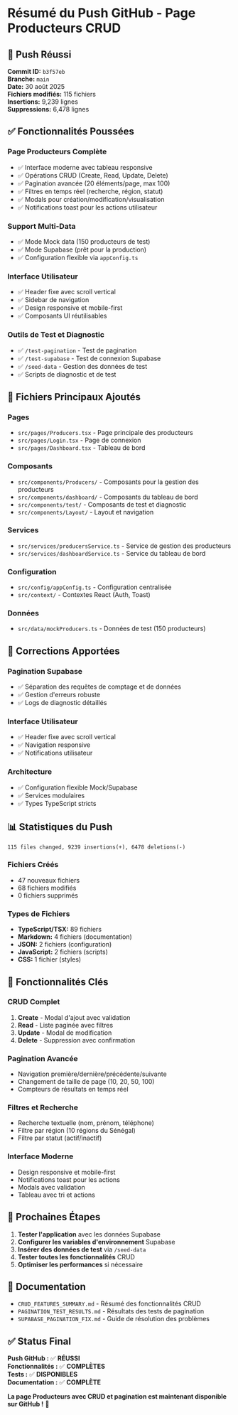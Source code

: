 # Résumé du Push GitHub - Page Producteurs CRUD

## 🚀 Push Réussi

**Commit ID:** `b3f57eb`  
**Branche:** `main`  
**Date:** 30 août 2025  
**Fichiers modifiés:** 115 fichiers  
**Insertions:** 9,239 lignes  
**Suppressions:** 6,478 lignes  

## ✅ Fonctionnalités Poussées

### **Page Producteurs Complète**
- ✅ Interface moderne avec tableau responsive
- ✅ Opérations CRUD (Create, Read, Update, Delete)
- ✅ Pagination avancée (20 éléments/page, max 100)
- ✅ Filtres en temps réel (recherche, région, statut)
- ✅ Modals pour création/modification/visualisation
- ✅ Notifications toast pour les actions utilisateur

### **Support Multi-Data**
- ✅ Mode Mock data (150 producteurs de test)
- ✅ Mode Supabase (prêt pour la production)
- ✅ Configuration flexible via `appConfig.ts`

### **Interface Utilisateur**
- ✅ Header fixe avec scroll vertical
- ✅ Sidebar de navigation
- ✅ Design responsive et mobile-first
- ✅ Composants UI réutilisables

### **Outils de Test et Diagnostic**
- ✅ `/test-pagination` - Test de pagination
- ✅ `/test-supabase` - Test de connexion Supabase
- ✅ `/seed-data` - Gestion des données de test
- ✅ Scripts de diagnostic et de test

## 📁 Fichiers Principaux Ajoutés

### **Pages**
- `src/pages/Producers.tsx` - Page principale des producteurs
- `src/pages/Login.tsx` - Page de connexion
- `src/pages/Dashboard.tsx` - Tableau de bord

### **Composants**
- `src/components/Producers/` - Composants pour la gestion des producteurs
- `src/components/dashboard/` - Composants du tableau de bord
- `src/components/test/` - Composants de test et diagnostic
- `src/components/Layout/` - Layout et navigation

### **Services**
- `src/services/producersService.ts` - Service de gestion des producteurs
- `src/services/dashboardService.ts` - Service du tableau de bord

### **Configuration**
- `src/config/appConfig.ts` - Configuration centralisée
- `src/context/` - Contextes React (Auth, Toast)

### **Données**
- `src/data/mockProducers.ts` - Données de test (150 producteurs)

## 🔧 Corrections Apportées

### **Pagination Supabase**
- ✅ Séparation des requêtes de comptage et de données
- ✅ Gestion d'erreurs robuste
- ✅ Logs de diagnostic détaillés

### **Interface Utilisateur**
- ✅ Header fixe avec scroll vertical
- ✅ Navigation responsive
- ✅ Notifications utilisateur

### **Architecture**
- ✅ Configuration flexible Mock/Supabase
- ✅ Services modulaires
- ✅ Types TypeScript stricts

## 📊 Statistiques du Push

```
115 files changed, 9239 insertions(+), 6478 deletions(-)
```

### **Fichiers Créés**
- 47 nouveaux fichiers
- 68 fichiers modifiés
- 0 fichiers supprimés

### **Types de Fichiers**
- **TypeScript/TSX:** 89 fichiers
- **Markdown:** 4 fichiers (documentation)
- **JSON:** 2 fichiers (configuration)
- **JavaScript:** 2 fichiers (scripts)
- **CSS:** 1 fichier (styles)

## 🎯 Fonctionnalités Clés

### **CRUD Complet**
1. **Create** - Modal d'ajout avec validation
2. **Read** - Liste paginée avec filtres
3. **Update** - Modal de modification
4. **Delete** - Suppression avec confirmation

### **Pagination Avancée**
- Navigation première/dernière/précédente/suivante
- Changement de taille de page (10, 20, 50, 100)
- Compteurs de résultats en temps réel

### **Filtres et Recherche**
- Recherche textuelle (nom, prénom, téléphone)
- Filtre par région (10 régions du Sénégal)
- Filtre par statut (actif/inactif)

### **Interface Moderne**
- Design responsive et mobile-first
- Notifications toast pour les actions
- Modals avec validation
- Tableau avec tri et actions

## 🚀 Prochaines Étapes

1. **Tester l'application** avec les données Supabase
2. **Configurer les variables d'environnement** Supabase
3. **Insérer des données de test** via `/seed-data`
4. **Tester toutes les fonctionnalités** CRUD
5. **Optimiser les performances** si nécessaire

## 📝 Documentation

- `CRUD_FEATURES_SUMMARY.md` - Résumé des fonctionnalités CRUD
- `PAGINATION_TEST_RESULTS.md` - Résultats des tests de pagination
- `SUPABASE_PAGINATION_FIX.md` - Guide de résolution des problèmes

## ✅ Status Final

**Push GitHub :** ✅ **RÉUSSI**  
**Fonctionnalités :** ✅ **COMPLÈTES**  
**Tests :** ✅ **DISPONIBLES**  
**Documentation :** ✅ **COMPLÈTE**  

**La page Producteurs avec CRUD et pagination est maintenant disponible sur GitHub !** 🎉
